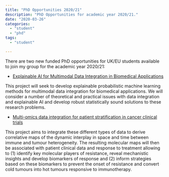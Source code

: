 ```yaml
---
title: "PhD Opportunities 2020/21"
description: "PhD Opportunities for academic year 2020/21."
date: "2020-03-26"
categories:
  - "student"
  - "phd"
tags:
  - "student"

---
```


There are two new funded PhD opportunities for UK/EU students available to join my group for the academic year 2020/21:

* [Explainable AI for Multimodal Data Integration in Biomedical Applications](https://www.findaphd.com/phds/project/epsrc-dtp-explainable-ai-for-multimodal-data-integration-in-biomedical-applications/?p120593)

This project will seek to develop explainable probabilistic machine learning methods for multimodal data integration for biomedical applications. We will consider a number of theoretical and practical issues with data integration and explainable AI and develop robust statistically sound solutions to these research problems. 


* [Multi-omics data integration for patient stratification in cancer clinical trials](http://drive-health.org/apply/) 

 This project aims to integrate these different types of data to derive correlative maps of the dynamic interplay in space and time between immune and tumour heterogeneity. The resulting molecular maps will then be associated with patient clinical data and response to treatment allowing to (1) identify key molecular players of resistance, reveal mechanistic insights and develop biomarkers of response and (2) inform strategies based on these biomarkers to prevent the onset of resistance and convert cold tumours into hot tumours responsive to immunotherapy.